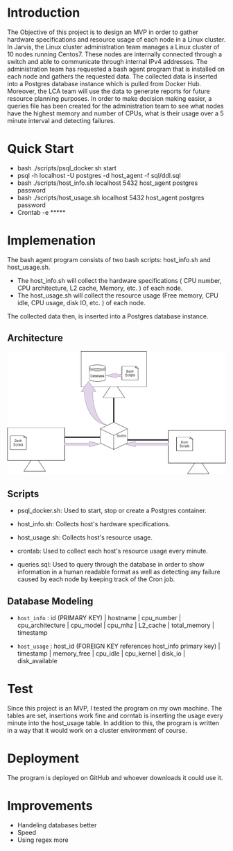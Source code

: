 
# Introduction
The Objective of this project is to design an MVP in order to gather hardware specifications and resource usage of each node in a Linux cluster. In Jarvis, the Linux cluster administration team manages a Linux cluster of 10 nodes running Centos7. These nodes are internally connected through a switch and able to communicate through internal IPv4 addresses. The administration team has requested a bash agent program that is installed on each node and gathers the requested data. The collected data is inserted into a Postgres database instance which is pulled from Docker Hub. Moreover, the LCA team will use the data to generate reports for future resource planning purposes. In order to make decision making easier, a queries file has been created for the administration team to see what nodes have the highest memory and number of CPUs, what is their usage over a 5 minute interval and detecting failures. 

# Quick Start

- bash ./scripts/psql_docker.sh start
- psql -h localhost -U postgres -d host_agent -f sql/ddl.sql
- bash ./scripts/host_info.sh localhost 5432 host_agent postgres password
- bash ./scripts/host_usage.sh localhost 5432 host_agent postgres password
- Crontab -e *****

# Implemenation
The bash agent program consists of two bash scripts: host_info.sh and host_usage.sh.
- The host_info.sh will collect the hardware specifications ( CPU number, CPU architecture, L2 cache, Memory, etc. )  of each node.
- The host_usage.sh will collect the resource usage (Free memory, CPU idle, CPU usage, disk IO, etc. ) of each node.

The collected data then, is inserted into a Postgres database instance.
## Architecture
![my image](./assets/Architecture.drawio.png)

## Scripts
- psql_docker.sh: Used to start, stop or create a Postgres container.

- host_info.sh: Collects host's hardware specifications.

- host_usage.sh: Collects host's resource usage.

- crontab: Used to collect each host's resource usage every minute.

- queries.sql: Used to query through the database in order to show information in a human readable format as well as detecting any failure caused by each node by keeping track of the Cron job.

## Database Modeling

- `host_info` : id (PRIMARY KEY) | hostname | cpu_number | cpu_architecture | cpu_model | cpu_mhz | L2_cache | total_memory | timestamp

- `host_usage` : host_id (FOREIGN KEY references host_info primary key) | timestamp | memory_free | cpu_idle | cpu_kernel | disk_io | disk_available

# Test
Since this project is an MVP, I tested the program on my own machine. The tables are set, insertions work fine and corntab is inserting the usage every minute into the host_usage table. In addition to this, the program is written in a way that it would work on a cluster environment of course.

# Deployment
The program is deployed on GitHub and whoever downloads it could use it.

# Improvements
- Handeling databases better
- Speed
- Using regex more
